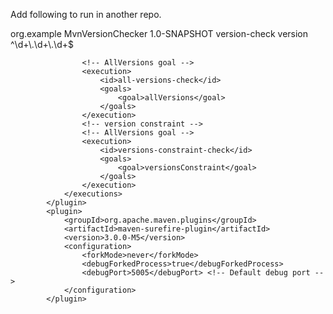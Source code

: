 Add following to run in another repo.

<plugin>
				<groupId>org.example</groupId>
				<artifactId>MvnVersionChecker</artifactId>
				<version>1.0-SNAPSHOT</version>
				<executions>
					<!-- Version goal -->
					<execution>
						<id>version-check</id>
						<goals>
							<goal>version</goal>
						</goals>
						<configuration>
							<versionRegex>^\d+\.\d+\.\d+$</versionRegex>
						</configuration>
					</execution>

					<!-- AllVersions goal -->
					<execution>
						<id>all-versions-check</id>
						<goals>
							<goal>allVersions</goal>
						</goals>
					</execution>
					<!-- version constraint -->
					<!-- AllVersions goal -->
					<execution>
						<id>versions-constraint-check</id>
						<goals>
							<goal>versionsConstraint</goal>
						</goals>
					</execution>
				</executions>
			</plugin>
			<plugin>
				<groupId>org.apache.maven.plugins</groupId>
				<artifactId>maven-surefire-plugin</artifactId>
				<version>3.0.0-M5</version>
				<configuration>
					<forkMode>never</forkMode>
					<debugForkedProcess>true</debugForkedProcess>
					<debugPort>5005</debugPort> <!-- Default debug port -->
				</configuration>
			</plugin>
